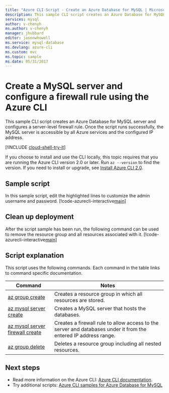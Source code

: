 ```yaml
---
title: "Azure CLI Script - Create an Azure Database for MySQL | Microsoft Docs"
description: This sample CLI script creates an Azure Database for MySQL server and configures a server-level firewall rule.
services: mysql
author: v-chenyh
ms.author: v-chenyh
manager: jhubbard
editor: jasonwhowell
ms.service: mysql-database
ms.devlang: azure-cli
ms.custom: mvc
ms.topic: sample
ms.date: 05/31/2017
---
```


# Create a MySQL server and configure a firewall rule using the Azure CLI
This sample CLI script creates an Azure Database for MySQL server and configures a server-level firewall rule. Once the script runs successfully, the MySQL server is accessible by all Azure services and the configured IP address.

[!INCLUDE [cloud-shell-try-it](../../../includes/cloud-shell-try-it.md)]

If you choose to install and use the CLI locally, this topic requires that you are running the Azure CLI version 2.0 or later. Run `az --version` to find the version. If you need to install or upgrade, see [Install Azure CLI 2.0]( /cli/azure/install-azure-cli). 

## Sample script
In this sample script, edit the highlighted lines to customize the admin username and password.
[!code-azurecli-interactive[main](../../../cli_scripts/mysql/create-mysql-server-and-firewall-rule/create-mysql-server-and-firewall-rule.sh?highlight=15-16 "Create an Azure Database for MySQL, and server-level firewall rule.")]

## Clean up deployment
After the script sample has been run, the following command can be used to remove the resource group and all resources associated with it.
[!code-azurecli-interactive[main](../../../cli_scripts/mysql/create-mysql-server-and-firewall-rule/delete-mysql.sh "Delete the resource group.")]

## Script explanation
This script uses the following commands. Each command in the table links to command specific documentation.

| **Command** | **Notes** |
|---|---|
| [az group create](/cli/azure/group#create) | Creates a resource group in which all resources are stored. |
| [az mysql server create](/cli/azure/mysql/server#create) | Creates a MySQL server that hosts the databases. |
| [az mysql server firewall create](/cli/azure/mysql/server/firewall-rule#create) | Creates a firewall rule to allow access to the server and databases under it from the entered IP address range. |
| [az group delete](/cli/azure/group#delete) | Deletes a resource group including all nested resources. |

## Next steps
- Read more information on the Azure CLI: [Azure CLI documentation](/cli/azure/overview).
- Try additional scripts: [Azure CLI samples for Azure Database for MySQL](../sample-scripts-azure-cli.md)
